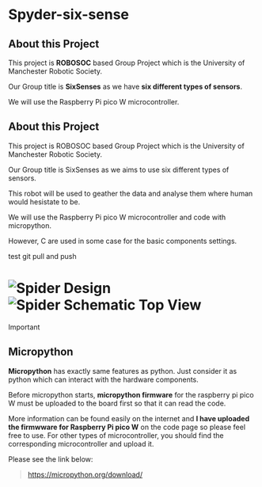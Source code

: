 # Spyder-six-sense
## About this Project
This project is **ROBOSOC** based Group Project which is the University of Manchester Robotic Society.

Our Group title is **SixSenses** as we have **six different types of sensors**.

We will use the Raspberry Pi pico W microcontroller.

## About this Project
This project is ROBOSOC based Group Project which is the University of Manchester Robotic Society.

Our Group title is SixSenses as we aims to use six different types of sensors.

This robot will be used to geather the data and analyse them where human would hesistate to be.

We will use the Raspberry Pi pico W microcontroller and code with micropython.

However, C are used in some case for the basic components settings. 

test git pull and push

![Spider Design](https://github.com/doyun-gu/SPYDER/assets/128914278/4de50b91-f7b9-4c4d-a30a-c7b7dd0d9960)
![Spider Schematic Top View](https://github.com/doyun-gu/SPYDER/assets/128914278/429366fc-0fdc-487c-ba20-b93adb9a900c)
=======

>[!IMPORTANT]
>## Micropython
>**Micropython** has exactly same features as python. Just consider it as python which can interact with the hardware components.

Before micropython starts, **micropython firmware** for the raspberry pi pico W must be uploaded to the board first so that it can read the code.

More information can be found easily on the internet and **I have uploaded the firmwware for Raspberry Pi pico W** on the code page so please feel free to use.
For other types of microcontroller, you should find the corresponding microcontroller and upload it.

Please see the link below:
>https://micropython.org/download/